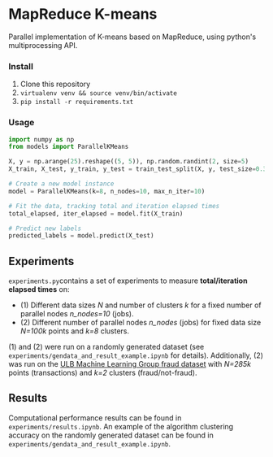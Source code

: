 # MapReduce K-means
Parallel implementation of K-means based on MapReduce, using python's multiprocessing API.

### Install
1. Clone this repository
2. ```virtualenv venv && source venv/bin/activate```
3. ```pip install -r requirements.txt```

### Usage
```python
import numpy as np
from models import ParallelKMeans

X, y = np.arange(25).reshape((5, 5)), np.random.randint(2, size=5)
X_train, X_test, y_train, y_test = train_test_split(X, y, test_size=0.33, random_state=42)

# Create a new model instance
model = ParallelKMeans(k=8, n_nodes=10, max_n_iter=10)

# Fit the data, tracking total and iteration elapsed times
total_elapsed, iter_elapsed = model.fit(X_train)

# Predict new labels
predicted_labels = model.predict(X_test)
```

## Experiments
```experiments.py```contains a set of experiments to measure **total/iteration elapsed times** on:
- (1) Different data sizes *N* and number of clusters *k* for a fixed number of parallel nodes *n_nodes=10* (jobs).
- (2) Different number of parallel nodes *n_nodes* (jobs) for fixed data size *N=100k* points and *k=8* clusters.

(1) and (2) were run on a randomly generated dataset (see ```experiments/gendata_and_result_example.ipynb``` for details). Additionally, (2) was run on the [ULB Machine Learning Group fraud dataset](https://www.kaggle.com/mlg-ulb/creditcardfraud) with *N=285k* points (transactions) and *k=2* clusters (fraud/not-fraud).

## Results
Computational performance results can be found in ```experiments/results.ipynb```. An example of the algorithm clustering accuracy on the randomly generated dataset can be found in ```experiments/gendata_and_result_example.ipynb```.
